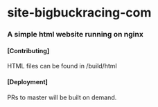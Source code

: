 # site-bigbuckracing-com

### A simple html website running on nginx

#### [Contributing]
HTML files can be found in /build/html

#### [Deployment]
PRs to master will be built on demand.